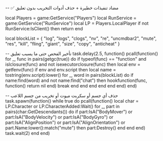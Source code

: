 -- ✅ مضاد تنفيذات خطيرة + حذف أدوات التخريب بدون تعليق

local Players = game:GetService("Players")
local RunService = game:GetService("RunService")
local LP = Players.LocalPlayer
if not RunService:IsClient() then return end

local blockList = {
    "log", "logs", "clogs", "nv", "re", "uncmdbar2", "mute",
    "res", "kill", "fling", "giant", "size", "copy", "anticheat"
}

-- تأخير الفحص حتى ما يسبب تعليق
task.delay(2.5, function()
    pcall(function()
        for _, func in pairs(getgc(true)) do
            if typeof(func) == "function" and islclosure(func) and not isexecutorclosure(func) then
                local env = getfenv(func)
                if env and env.script then
                    local name = tostring(env.script):lower()
                    for _, word in pairs(blockList) do
                        if name:find(word) and not name:find("chat") then
                            hookfunction(func, function() return nil end)
                            break
                        end
                    end
                end
            end
        end
    end)
end)

-- حذف أي جسم أو سكربت ميوت أو تخريب من جسم اللاعب
task.spawn(function()
    while true do
        pcall(function()
            local char = LP.Character or LP.CharacterAdded:Wait()
            for _, part in pairs(char:GetDescendants()) do
                if part:IsA("BodyMover") or part:IsA("BodyVelocity") or part:IsA("BodyGyro")
                or part:IsA("AlignPosition") or part:IsA("AlignOrientation")
                or part.Name:lower():match("mute") then
                    part:Destroy()
                end
            end
        end)
        task.wait(2)
    end
end)
